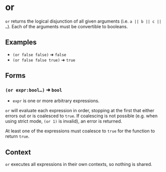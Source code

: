 # or

`or` returns the logical disjunction of all given arguments (i.e.
`a || b || c || …`). Each of the arguments must be convertible to booleans.

## Examples

* `(or false false)` ➜ `false`
* `(or false false true)` ➜ `true`

## Forms

### `(or expr:bool…)` ➜ `bool`

* `expr` is one or more arbitrary expressions.

`or` will evaluate each expression in order, stopping at the first that either
errors out or is coalesced to `true`. If coalescing is not possible (e.g. when
using strict mode, `(or 1)` is invalid), an error is returned.

At least one of the expressions must coalesce to `true` for the function to
return `true`.

## Context

`or` executes all expressions in their own contexts, so nothing is shared.
